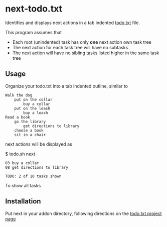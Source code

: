 next-todo.txt
=============

Identifies and displays next actions in a tab indented [todo.txt](http://todotxt.com/) file. 

This program assumes that

* Each root (unindented) task has only **one** next action own task tree
* The next action for each task tree will have no subtasks
* The next action will have no sibling tasks listed higher in the same task tree


## Usage

Organize your todo.txt into a tab indented outline, similar to
  
    Walk the dog
    	put on the collar
	    	buy a collar
	    put on the leash
		    buy a leash
    Read a book
	    go the library
		    get directions to library
	    choose a book
	    sit in a chair 
	
next actions will be displayed as

  $ todo.sh next

    03 buy a collar
    08 get directions to library
    --
    TODO: 2 of 10 tasks shown
  
To show all tasks


## Installation

Put next in your addon directory, following directions on the [todo.txt project page](https://github.com/ginatrapani/todo.txt-cli/wiki/Todo.sh-Add-on-Directory#installation)
